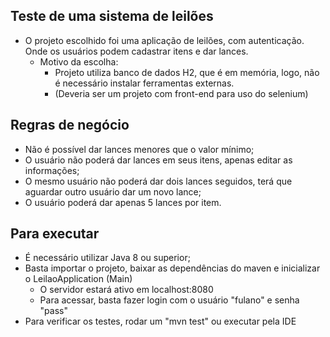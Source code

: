 ## Teste de uma sistema de leilões
+ O projeto escolhido foi uma aplicação de leilões, com autenticação. Onde os usuários podem cadastrar itens e dar lances.
    - Motivo da escolha:
      - Projeto utiliza banco de dados H2, que é em memória, logo, não é necessário instalar ferramentas externas.
      - (Deveria ser um projeto com front-end para uso do selenium)
 
## Regras de negócio
+ Não é possível dar lances menores que o valor mínimo;
+ O usuário não poderá dar lances em seus itens, apenas editar as informações;
+ O mesmo usuário não poderá dar dois lances seguidos, terá que aguardar outro usuário dar um novo lance;
+ O usuário poderá dar apenas 5 lances por item.

## Para executar
+ É necessário utilizar Java 8 ou superior;
+ Basta importar o projeto, baixar as dependências do maven e inicializar o LeilaoApplication (Main)
    - O servidor estará ativo em localhost:8080
    - Para acessar, basta fazer login com o usuário "fulano" e senha "pass"
+ Para verificar os testes, rodar um "mvn test" ou executar pela IDE
